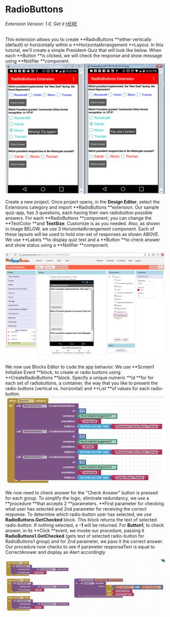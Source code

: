 # RadioButtons

###### Extension Version: 1.0, Get it [HERE](http://community.appybuilder.com/t/about-the-extensions-category/2)

This extension allows you to create **RadioButtons **either vertically \(default\) or horizontally within a **HorizontalArrangement **Layout. In this tutorial, we'll create a simple President-Quiz that will look like below. When each **Button **is clicked, we will check the response and show message using **Notifier **component.![](/assets/radiobutton-1.png)

Create a new project. Once project opens, in the **Design Editor**, select the Extensions category and import **RadioButtons **extension. Our sample quiz-app, has 3 questions, each having their own radiobutton possible answers. For each **RadioButtons **component, you can change the **TextColor **and **TextSize**. Customize is as you needed. Also, as shown in image BELOW, we use 3 HorizontalArrangement component. Each of these layouts will be used to hold one-set of responses as shown ABOVE. We use **Labels **to display quiz text and a **Button **to check answer and show status using a **Notifier **component.

![](/assets/rb-quiz-2.png)

We now use Blocks Editor to code the app behavior.  We use **Screen1 Initialize Event **block, to create or radio buttons using **CreateRadioButtons **block. Specify a unique numeric **id **for for each set of radiobuttons, a container, the way that you like to present the radio-buttons \(vertical vs. horizontal\) and **List **of values for each radio-button.![](/assets/rb-quiz-3.png)

We now need to check answer for the "Check Answer" button is pressed for each group. To simplify the logic, eliminate redundancy, we use a **procedure **that accepts 2 **parameters. **First parameter for checking what user has selected and 2nd parameter for receiving the correct response. To determine which radio-button user has selected, we use **RadioButtons.GetChecked** block. This block returns the text of selected radio-button. If nothing selected, a **-1** will be returned. For **Button1**, to check answer, in its **Click **event, we invoke our procedure, passing it **RadioButtons1.GetChecked** \(gets text of selected radio-button for RadioButtons1 group\) and for 2nd parameter, we pass it the correct answer. Our procedure now checks to see if parameter responseText is equal to CorrectAnswer and display an Alert accordingly

![](/assets/rb-quiz-4.png)







